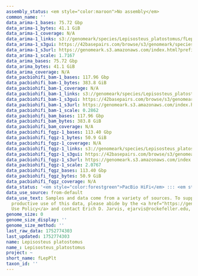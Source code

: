 ```yaml
---
assembly_status: <em style="color:maroon">No assembly</em>
common_name: ''
data_arima-1_bases: 75.72 Gbp
data_arima-1_bytes: 41.1 GiB
data_arima-1_coverage: N/A
data_arima-1_links: s3://genomeark/species/Lepisosteus_platostomus/fLepPlt1/genomic_data/arima/<br>
data_arima-1_s3gui: https://42basepairs.com/browse/s3/genomeark/species/Lepisosteus_platostomus/fLepPlt1/genomic_data/arima/
data_arima-1_s3url: https://genomeark.s3.amazonaws.com/index.html?prefix=species/Lepisosteus_platostomus/fLepPlt1/genomic_data/arima/
data_arima-1_scale: 1.7167
data_arima_bases: 75.72 Gbp
data_arima_bytes: 41.1 GiB
data_arima_coverage: N/A
data_pacbiohifi_bam-1_bases: 117.96 Gbp
data_pacbiohifi_bam-1_bytes: 383.8 GiB
data_pacbiohifi_bam-1_coverage: N/A
data_pacbiohifi_bam-1_links: s3://genomeark/species/Lepisosteus_platostomus/fLepPlt1/genomic_data/pacbio_hifi/<br>
data_pacbiohifi_bam-1_s3gui: https://42basepairs.com/browse/s3/genomeark/species/Lepisosteus_platostomus/fLepPlt1/genomic_data/pacbio_hifi/
data_pacbiohifi_bam-1_s3url: https://genomeark.s3.amazonaws.com/index.html?prefix=species/Lepisosteus_platostomus/fLepPlt1/genomic_data/pacbio_hifi/
data_pacbiohifi_bam-1_scale: 0.2862
data_pacbiohifi_bam_bases: 117.96 Gbp
data_pacbiohifi_bam_bytes: 383.8 GiB
data_pacbiohifi_bam_coverage: N/A
data_pacbiohifi_fqgz-1_bases: 113.40 Gbp
data_pacbiohifi_fqgz-1_bytes: 50.9 GiB
data_pacbiohifi_fqgz-1_coverage: N/A
data_pacbiohifi_fqgz-1_links: s3://genomeark/species/Lepisosteus_platostomus/fLepPlt1/genomic_data/pacbio_hifi/<br>
data_pacbiohifi_fqgz-1_s3gui: https://42basepairs.com/browse/s3/genomeark/species/Lepisosteus_platostomus/fLepPlt1/genomic_data/pacbio_hifi/
data_pacbiohifi_fqgz-1_s3url: https://genomeark.s3.amazonaws.com/index.html?prefix=species/Lepisosteus_platostomus/fLepPlt1/genomic_data/pacbio_hifi/
data_pacbiohifi_fqgz-1_scale: 2.0767
data_pacbiohifi_fqgz_bases: 113.40 Gbp
data_pacbiohifi_fqgz_bytes: 50.9 GiB
data_pacbiohifi_fqgz_coverage: N/A
data_status: '<em style="color:forestgreen">PacBio HiFi</em> ::: <em style="color:forestgreen">Arima</em>'
data_use_source: from-default
data_use_text: Samples and data come from a variety of sources. To support fair and
  productive use of this data, please abide by the <a href="https://genome10k.soe.ucsc.edu/data-use-policies/">Data
  Use Policy</a> and contact Erich D. Jarvis, ejarvis@rockefeller.edu, with any questions.
genome_size: 0
genome_size_display: ''
genome_size_method: ''
last_raw_data: 1752774303
last_updated: 1752774303
name: Lepisosteus platostomus
name_: Lepisosteus_platostomus
project: ~
short_name: fLepPlt
taxon_id: ''
---
```


